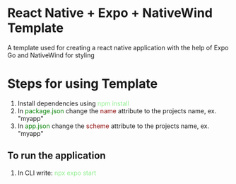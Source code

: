 # React Native + Expo + NativeWind Template

A template used for creating a react native application with the help of Expo Go and NativeWind for styling

# Steps for using Template
1. Install dependencies using <span style="color:lightgreen">npm install</span>
2. In <span style="color:green">package.json</span> change the <span style="color:darkred">name</span> attribute to the projects name, ex. "myapp"
3. In <span style="color:green">app.json</span> change the <span style="color:darkred">scheme</span> attribute to the projects name, ex. "myapp"

## To run the application
1. In CLI write: <span style="color:lightgreen">npx expo start</span>